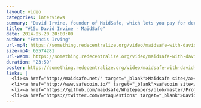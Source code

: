 ```yaml
---
layout: video
categories: interviews
summary: "David Irvine, founder of MaidSafe, which lets you pay for decentralizing storage, computation and bandwidth using a cryptocurrency. Why do this, and how will the economics work?"
title: "#15: David Irvine - MaidSafe"
date: 2014-05-20 20:00:00
author: "Francis Irving"
url-mp4: https://something.redecentralize.org/video/maidsafe-with-david-irvine.mp4
size-mp4: 65574281
url-webm: https://something.redecentralize.org/video/maidsafe-with-david-irvine.webm
duration: "23:59"
poster: https://something.redecentralize.org/video/maidsafe-with-david-irvine.jpg
links: |
  <li><a href="http://maidsafe.net/" target="_blank">Maidsafe site</a></li>
  <li><a href="http://www.safecoin.io/" target="_blank">safecoin site</a></li>
  <li><a href="https://github.com/maidsafe/Whitepapers/blob/master/Project-Safe.md" target="_blank">Whitepaper on SAFE</a></li>
  <li><a href="https://twitter.com/metaquestions" target="_blank">David Irvine's Twitter</a></li>
---
```

